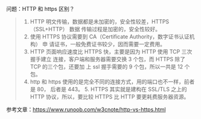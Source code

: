 

问题：HTTP 和 https 区别？

> 1. HTTP 明文传输，数据都是未加密的，安全性较差，HTTPS（SSL+HTTP） 数据 传输过程是加密的，安全性较好。 
> 2. 使用 HTTPS 协议需要到 CA（Certificate Authority，数字证书认证机构） 申 请证书，一般免费证书较少，因而需要一定费用。 
> 3. HTTP 页面响应速度比 HTTPS 快，主要是因为 HTTP 使用 TCP 三次握手建立 连接，客户端和服务器需要交换 3 个包，而 HTTPS 除了 TCP 的三个包，还要加 上 ssl 握手需要的 9 个包，所以一共是 12 个包。 
> 4. http 和 https 使用的是完全不同的连接方式，用的端口也不一样，前者是 80， 后者是 443。 5. HTTPS 其实就是建构在 SSL/TLS 之上的 HTTP 协议，所以，要比较 HTTPS 比 HTTP 要更耗费服务器资源。 

参考文章：https://www.runoob.com/w3cnote/http-vs-https.html